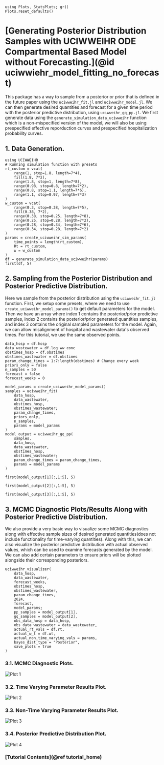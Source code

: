 ```@setup tutorial
using Plots, StatsPlots; gr()
Plots.reset_defaults()

```

# [Generating Posterior Distribution Samples with UCIWWEIHR ODE Compartmental Based Model without Forecasting.](@id uciwwiehr_model_fitting_no_forecast)

This package has a way to sample from a posterior or prior that is defined in the future paper using the `uciwweihr_fit.jl` and `uciwweihr_model.jl`.  We can then generate desired quantities and forecast for a given time period with the posterior predictive distribution, using `uciwweihr_gq_pp.jl`.  We first generate data using the `generate_simulation_data_uciwweihr` function which is a non-mispecified version of the model, we will also be using prespecified effective reporduction curves and prespecified hospitalization probability curves.


## 1. Data Generation.

``` @example tutorial
using UCIWWEIHR
# Running simulation function with presets
rt_custom = vcat(
    range(1, stop=1.8, length=7*4),
    fill(1.8, 7*2),
    range(1.8, stop=1, length=7*8),
    range(0.98, stop=0.8, length=7*2),
    range(0.8, stop=1.1, length=7*6),
    range(1.1, stop=0.97, length=7*3)
)
w_custom = vcat(
    range(0.3, stop=0.38, length=7*5),
    fill(0.38, 7*2),
    range(0.38, stop=0.25, length=7*8),
    range(0.25, stop=0.28, length=7*2),
    range(0.28, stop=0.34, length=7*6),
    range(0.34, stop=0.28, length=7*2)
)
params = create_uciwweihr_sim_params(
    time_points = length(rt_custom),
    Rt = rt_custom, 
    w = w_custom
)
df = generate_simulation_data_uciwweihr(params)
first(df, 5)
```

## 2. Sampling from the Posterior Distribution and Posterior Predictive Distribution.

Here we sample from the posterior distribution using the `uciwweihr_fit.jl` function.  First, we setup some presets, where we need to use `create_uciwweihr_model_params()` to get default parameters for the model.  Then we have an array where index 1 contains the posterior/prior predictive samples, index 2 contains the posterior/prior generated quantities samples, and index 3 contains the original sampled parameters for the model.  Again, we can allow misalignment of hospital and wastewater data's observed times.  For this tutorial, we use the same observed points.

``` @example tutorial
data_hosp = df.hosp
data_wastewater = df.log_ww_conc
obstimes_hosp = df.obstimes
obstimes_wastewater = df.obstimes
param_change_times = 1:7:length(obstimes) # Change every week
priors_only = false
n_samples = 50
forecast = false
forecast_weeks = 0

model_params = create_uciwweihr_model_params()
samples = uciwweihr_fit(
    data_hosp,
    data_wastewater,
    obstimes_hosp,
    obstimes_wastewater;
    param_change_times,
    priors_only,
    n_samples,
    params = model_params
)
model_output = uciwweihr_gq_pp(
    samples,
    data_hosp,
    data_wastewater,
    obstimes_hosp,
    obstimes_wastewater;
    param_change_times = param_change_times,
    params = model_params
)

first(model_output[1][:,1:5], 5)
```

``` @example tutorial
first(model_output[2][:,1:5], 5)
```

``` @example tutorial
first(model_output[3][:,1:5], 5)
```

## 3. MCMC Diagnostic Plots/Results Along with Posterior Predictive Distribution.

We also provide a very basic way to visualize some MCMC diagnostics along with effective sample sizes of desired generated quantities(does not include functionality for time-varying quantities).  Along with this, we can also visualize the posterior predictive distribution with actual observed values, which can be used to examine forecasts generated by the model.  We can also add certain parameters to ensure priors will be plotted alongside their corresponding posteriors.

```@example tutorial
uciwweihr_visualizer(
    data_hosp, 
    data_wastewater,
    forecast_weeks,
    obstimes_hosp,
    obstimes_wastewater,
    param_change_times,
    2024,
    forecast,
    model_params;
    pp_samples = model_output[1],
    gq_samples = model_output[2],
    obs_data_hosp = data_hosp,
    obs_data_wastewater = data_wastewater, 
    actual_rt_vals = df.rt, 
    actual_w_t = df.wt, 
    actual_non_time_varying_vals = params,
    bayes_dist_type = "Posterior",
    save_plots = true
)
```

### 3.1. MCMC Diagnostic Plots.

![Plot 1](plots/mcmc_diagnosis_plots.png)

### 3.2. Time Varying Parameter Results Plot.

![Plot 2](plots/mcmc_time_varying_parameter_plots.png)

### 3.3. Non-Time Varying Parameter Results Plot.
![Plot 3](plots/mcmc_nontime_varying_parameter_plots.png)

### 3.4. Posterior Predictive Distribution Plot.

![Plot 4](plots/mcmc_pred_parameter_plots.png)


### [Tutorial Contents](@ref tutorial_home)